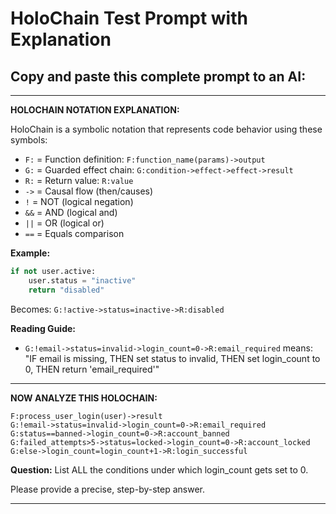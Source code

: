 # HoloChain Test Prompt with Explanation

## Copy and paste this complete prompt to an AI:

---

**HOLOCHAIN NOTATION EXPLANATION:**

HoloChain is a symbolic notation that represents code behavior using these symbols:

- `F:` = Function definition: `F:function_name(params)->output`
- `G:` = Guarded effect chain: `G:condition->effect->effect->result`
- `R:` = Return value: `R:value`
- `->` = Causal flow (then/causes)
- `!` = NOT (logical negation)
- `&&` = AND (logical and)
- `||` = OR (logical or)
- `==` = Equals comparison

**Example:**
```python
if not user.active:
    user.status = "inactive"
    return "disabled"
```
Becomes: `G:!active->status=inactive->R:disabled`

**Reading Guide:**
- `G:!email->status=invalid->login_count=0->R:email_required` means:
  "IF email is missing, THEN set status to invalid, THEN set login_count to 0, THEN return 'email_required'"

---

**NOW ANALYZE THIS HOLOCHAIN:**

```
F:process_user_login(user)->result
G:!email->status=invalid->login_count=0->R:email_required
G:status==banned->login_count=0->R:account_banned
G:failed_attempts>5->status=locked->login_count=0->R:account_locked
G:else->login_count=login_count+1->R:login_successful
```

**Question:** List ALL the conditions under which login_count gets set to 0.

Please provide a precise, step-by-step answer.

---